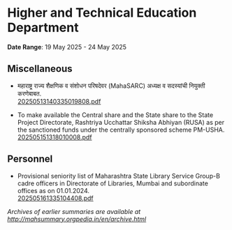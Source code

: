 # Higher and Technical Education Department

**Date Range**: 19 May 2025 - 24 May 2025


## Miscellaneous
- महाराष्ट्र राज्य शैक्षणिक व संशोधन परिषदेवर (MahaSARC) अध्यक्ष व सदस्यांची नियुक्ती करणेबाबत.\
  [20250513140335019808.pdf](https://gr.maharashtra.gov.in/assets/public/20250513140335019808.pdf)

- To make available the Central share and the State share to the State Project Directorate, Rashtriya Ucchattar Shiksha Abhiyan (RUSA) as per the sanctioned funds under the centrally sponsored scheme PM-USHA.\
  [202505151318010008.pdf](https://gr.maharashtra.gov.in/Site/Upload/Government%20Resolutions/English/202505151318010008.pdf)

## Personnel
- Provisional seniority list of Maharashtra State Library Service Group-B cadre officers in Directorate of Libraries, Mumbai and subordinate offices as on 01.01.2024.\
  [202505161335104408.pdf](https://gr.maharashtra.gov.in/Site/Upload/Government%20Resolutions/English/202505161335104408.pdf)


*Archives of earlier summaries are available at http://mahsummary.orgpedia.in/en/archive.html*